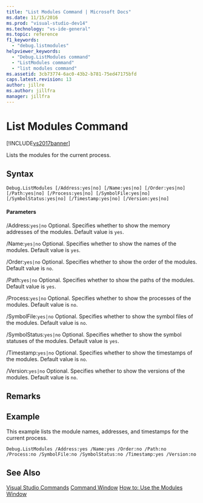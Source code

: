 ```yaml
---
title: "List Modules Command | Microsoft Docs"
ms.date: 11/15/2016
ms.prod: "visual-studio-dev14"
ms.technology: "vs-ide-general"
ms.topic: reference
f1_keywords:
  - "debug.listmodules"
helpviewer_keywords:
  - "Debug.ListModules command"
  - "ListModules command"
  - "list modules command"
ms.assetid: 3cb73774-6ac0-43b2-b781-75ed47175bfd
caps.latest.revision: 13
author: jillre
ms.author: jillfra
manager: jillfra
---
```

# List Modules Command
[!INCLUDE[vs2017banner](../../includes/vs2017banner.md)]

Lists the modules for the current process.

## Syntax

```
Debug.ListModules [/Address:yes|no] [/Name:yes|no] [/Order:yes|no]
[/Path:yes|no] [/Process:yes|no] [/SymbolFile:yes|no]
[/SymbolStatus:yes|no] [/Timestamp:yes|no] [/Version:yes|no]
```

#### Parameters
 /Address:`yes|no`
 Optional. Specifies whether to show the memory addresses of the modules. Default value is `yes`.

 /Name:`yes|no`
 Optional. Specifies whether to show the names of the modules. Default value is `yes`.

 /Order:`yes|no`
 Optional. Specifies whether to show the order of the modules. Default value is `no`.

 /Path:`yes|no`
 Optional. Specifies whether to show the paths of the modules. Default value is `yes`.

 /Process:`yes|no`
 Optional. Specifies whether to show the processes of the modules. Default value is `no`.

 /SymbolFile:`yes|no`
 Optional. Specifies whether to show the symbol files of the modules. Default value is `no`.

 /SymbolStatus:`yes|no`
 Optional. Specifies whether to show the symbol statuses of the modules. Default value is `yes`.

 /Timestamp:`yes|no`
 Optional. Specifies whether to show the timestamps of the modules. Default value is `no`.

 /Version:`yes|no`
 Optional. Specifies whether to show the versions of the modules. Default value is `no`.

## Remarks

## Example
 This example lists the module names, addresses, and timestamps for the current process.

```
Debug.ListModules /Address:yes /Name:yes /Order:no /Path:no /Process:no /SymbolFile:no /SymbolStatus:no /Timestamp:yes /Version:no
```

## See Also
 [Visual Studio Commands](../../ide/reference/visual-studio-commands.md)
 [Command Window](../../ide/reference/command-window.md)
 [How to: Use the Modules Window](../../debugger/how-to-use-the-modules-window.md)
